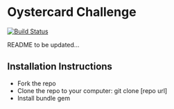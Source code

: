 Oystercard Challenge
=================
[![Build Status](https://travis-ci.org/eripheebs/oystercard.svg?branch=master)](https://travis-ci.org/eripheebs/oystercard)

README to be updated...

Installation Instructions
-----
- Fork the repo
- Clone the repo to your computer: git clone [repo url]
- Install bundle gem